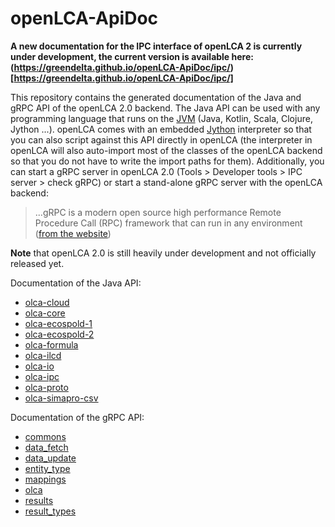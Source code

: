 # openLCA-ApiDoc

__A new documentation for the IPC interface of openLCA 2 is currently under development, the current version is available here: (https://greendelta.github.io/openLCA-ApiDoc/ipc/)[https://greendelta.github.io/openLCA-ApiDoc/ipc/]__

This repository contains the generated documentation of the Java and gRPC API of
the openLCA 2.0 backend. The Java API can be used with any programming language
that runs on the [JVM](https://adoptopenjdk.net/) (Java, Kotlin, Scala, Clojure,
Jython ...). openLCA comes with an embedded [Jython](https://www.jython.org/)
interpreter so that you can also script against this API directly in openLCA
(the interpreter in openLCA will also auto-import most of the classes of the
openLCA backend so that you do not have to write the import paths for them).
Additionally, you can start a gRPC server in openLCA 2.0 (Tools > Developer
tools > IPC server > check gRPC) or start a stand-alone gRPC server with the
openLCA backend:

> ...gRPC is a modern open source high performance Remote Procedure Call (RPC)
> framework that can run in any environment
> ([from the website](https://grpc.io/))

**Note** that openLCA 2.0 is still heavily under development and not officially
released yet.

Documentation of the Java API:

* [olca-cloud](https://greendelta.github.io/openLCA-ApiDoc/java/olca-cloud)
* [olca-core](https://greendelta.github.io/openLCA-ApiDoc/java/olca-core)
* [olca-ecospold-1](https://greendelta.github.io/openLCA-ApiDoc/java/olca-ecospold-1)
* [olca-ecospold-2](https://greendelta.github.io/openLCA-ApiDoc/java/olca-ecospold-2)
* [olca-formula](https://greendelta.github.io/openLCA-ApiDoc/java/olca-formula)
* [olca-ilcd](https://greendelta.github.io/openLCA-ApiDoc/java/olca-ilcd)
* [olca-io](https://greendelta.github.io/openLCA-ApiDoc/java/olca-io)
* [olca-ipc](https://greendelta.github.io/openLCA-ApiDoc/java/olca-ipc)
* [olca-proto](https://greendelta.github.io/openLCA-ApiDoc/java/olca-proto)
* [olca-simapro-csv](https://greendelta.github.io/openLCA-ApiDoc/java/olca-simapro-csv)

Documentation of the gRPC API:

* [commons](https://greendelta.github.io/openLCA-ApiDoc/grpc/commons.html)
* [data_fetch](https://greendelta.github.io/openLCA-ApiDoc/grpc/data_fetch.html)
* [data_update](https://greendelta.github.io/openLCA-ApiDoc/grpc/data_update.html)
* [entity_type](https://greendelta.github.io/openLCA-ApiDoc/grpc/entity_type.html)
* [mappings](https://greendelta.github.io/openLCA-ApiDoc/grpc/mappings.html)
* [olca](https://greendelta.github.io/openLCA-ApiDoc/grpc/olca.html)
* [results](https://greendelta.github.io/openLCA-ApiDoc/grpc/results.html)
* [result_types](https://greendelta.github.io/openLCA-ApiDoc/grpc/result_types.html)
